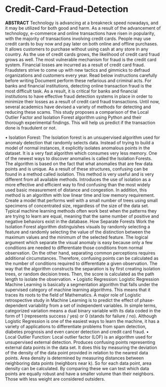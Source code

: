 # Credit-Card-Fraud-Detection
**ABSTRACT**
Technology is advancing at a breakneck speed nowadays, and it may be utilized for both good and harm. As a result of the advancement of technology, e-commerce and online transactions have risen in popularity, with the majority of transactions involving credit cards. People may use credit cards to buy now and pay later on both online and offline purchases. It allows customers to purchase without using cash at any store in any country. As the use of credit cards grows, the likelihood of credit card fraud grows as well. The most vulnerable mechanism for fraud is the credit card system. Financial losses are incurred as a result of credit card fraud. Fraudsters strive to come up with new tactics and gimmicks to defraud organizations and customers every year. Read below instructions carefully before writing Document perform these nefarious and criminal acts. For banks and financial institutions, detecting online transaction fraud is the most difficult task. As a result, it is critical for banks and financial institutions to have effective fraud detection systems in place in order to minimize their losses as a result of credit card fraud transactions. Until now, several academics have devised a variety of methods for detecting and reducing these scams. This study proposes a comparison of the Local Outlier Factor and Isolation Forest algorithm using Python and their thorough experimental findings. This will help us predict if the transaction done is fraudulent or not.

•	Isolation Forest: The Isolation forest is an unsupervised algorithm used for anomaly detection that randomly selects data. Instead of trying to build a model of normal instances, it explicitly isolates anomalous points in the dataset. It is a very fast algorithm which consumes very less memory. One of the newest ways to discover anomalies is called the Isolation Forests. The algorithm is based on the fact that what anomalies that are few data points and is unique. As a result of these structures, confusing can be found in a method called isolation. This method is very useful and is very different from all available methods. Introduces the use of isolation as a more effective and efficient way to find confusing than the most widely used basic measurement of distance and congestion. In addition, this method is an algorithm with low linear time and low memory requirement. Create a model that performs well with a small number of trees using small specimens of concentrated size, regardless of the size of the data set.
Typical machine learning methods often work best when the patterns they are trying to learn are equal, meaning that the same number of positive and negative behaviors exist in the database. How Separate Forests Work the Isolation Forest algorithm distinguishes visuals by randomly selecting a feature and randomly selecting the value of the distinction between the maximum values and the minimum of the selected feature. The logical argument which separate the visual anomaly is easy because only a few conditions are needed to differentiate those conditions from normal observation. On the other hand, separating common perceptions requires additional circumstances. Therefore, confusing points can be calculated as the number of conditions required to differentiate a given observation. The way that the algorithm constructs the separation is by first creating isolation trees, or random decision trees. Then, the score is calculated as the path length to isolate the observation.
•	Logistic Regression: Logistic Regression Machine Learning is basically a segmentation algorithm that falls under the supervised category of machine learning algorithms. This means that it traces its roots to the field of Mathematics. A major role of Logistic retrospective study in Machine Learning is to predict the effect of phase-dependent variability from a set of independent variables. In simple terms, categorized variation means a dual binary variable with its data coded in the form of 1 (represents success / yes) or 0 (stands for failure / no). Although Logistic Regression is one of the easiest ways to learn the machine, it has a variety of applications to differentiate problems from spam detection, diabetes prognosis and even cancer detection and credit card fraud.
•	Local Outlier Function: Local outlier factor (LOF) is an algorithm used for unsupervised external detection. Produces confusing points representing external data points in the data set. It does this by measuring the deviation of the density of the data point provided in relation to the nearest data points. Area density is determined by measuring distances between neighboring data points (neighbors near k). So for each data point, area density can be calculated. By comparing these we can test which data points are equally robust and have a smaller volume than their neighbors. Those with less weight are considered outsiders.
